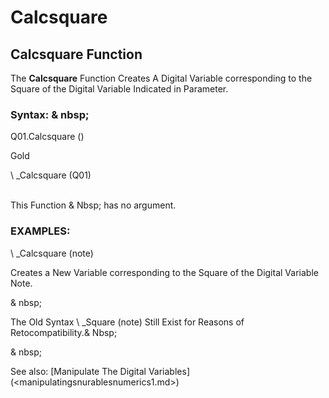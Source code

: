 # Calcsquare

## Calcsquare Function

The **Calcsquare** Function Creates A Digital Variable corresponding to the Square of the Digital Variable Indicated in Parameter.

### Syntax: & nbsp;

Q01.Calcsquare ()

Gold

\ _Calcsquare (Q01)

\
This Function & Nbsp; has no argument.

### EXAMPLES:

\ _Calcsquare (note)

Creates a New Variable corresponding to the Square of the Digital Variable Note.

& nbsp;

The Old Syntax \ _Square (note) Still Exist for Reasons of Retocompatibility.& Nbsp;

& nbsp;

See also: [Manipulate The Digital Variables] (<manipulatingsnurablesnumerics1.md>)